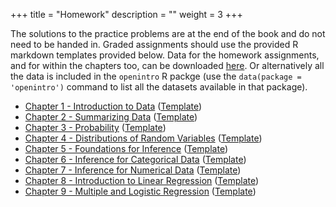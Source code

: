 +++
title = "Homework"
description = ""
weight = 3
+++


The solutions to the practice problems are at the end of the book and do not need to be handed in. Graded assignments should use the provided R markdown templates provided below. Data for the homework assignments, and for within the chapters too, can be downloaded [here](https://github.com/jbryer/DATA606Fall2019/tree/master/data/os3_data). Or alternatively all the data is included in the `openintro` R packge (use the `data(package = 'openintro')` command to list all the datasets available in that package).

* [Chapter 1 - Introduction to Data](https://github.com/jbryer/DATA606Fall2019/raw/master/Homework/Homework1.pdf) ([Template](https://raw.githubusercontent.com/jbryer/DATA606Fall2019/master/Homework/Homework1.Rmd))
* [Chapter 2 - Summarizing Data](https://github.com/jbryer/DATA606Fall2019/raw/master/Homework/Homework2.pdf) ([Template](https://raw.githubusercontent.com/jbryer/DATA606Fall2019/master/Homework/Homework2.Rmd))
* [Chapter 3 - Probability](https://github.com/jbryer/DATA606Fall2019/raw/master/Homework/Homework3.pdf) ([Template](https://raw.githubusercontent.com/jbryer/DATA606Fall2019/master/Homework/Homework3.Rmd))
* [Chapter 4 - Distributions of Random Variables](https://github.com/jbryer/DATA606Fall2019/raw/master/Homework/Homework4.pdf) ([Template](https://raw.githubusercontent.com/jbryer/DATA606Fall2019/master/Homework/Homework4.Rmd))
* [Chapter 5 - Foundations for Inference](https://github.com/jbryer/DATA606Fall2019/raw/master/Homework/Homework5.pdf) ([Template](https://raw.githubusercontent.com/jbryer/DATA606Fall2019/master/Homework/Homework5.Rmd))
* [Chapter 6 - Inference for Categorical Data](https://github.com/jbryer/DATA606Fall2019/raw/master/Homework/Homework6.pdf) ([Template](https://raw.githubusercontent.com/jbryer/DATA606Fall2019/master/Homework/Homework6.Rmd))
* [Chapter 7 - Inference for Numerical Data](https://github.com/jbryer/DATA606Fall2019/raw/master/Homework/Homework7.pdf) ([Template](https://raw.githubusercontent.com/jbryer/DATA606Fall2019/master/Homework/Homework7.Rmd))
* [Chapter 8 - Introduction to Linear Regression](https://github.com/jbryer/DATA606Fall2019/raw/master/Homework/Homework8.pdf) ([Template](https://raw.githubusercontent.com/jbryer/DATA606Fall2019/master/Homework/Homework8.Rmd))
* [Chapter 9 - Multiple and Logistic Regression](https://github.com/jbryer/DATA606Fall2019/raw/master/Homework/Homework9.pdf) ([Template](https://raw.githubusercontent.com/jbryer/DATA606Fall2019/master/Homework/Homework9.Rmd))
